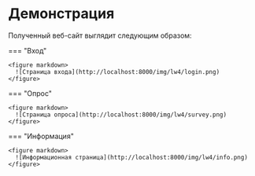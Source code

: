 # Демонстрация

Полученный веб-сайт выглядит следующим образом:

=== "Вход"

    <figure markdown>
      ![Страница входа](http://localhost:8000/img/lw4/login.png)
    </figure>

=== "Опрос"

    <figure markdown>
      ![Страница опроса](http://localhost:8000/img/lw4/survey.png)
    </figure>

=== "Информация"

    <figure markdown>
      ![Информационная страница](http://localhost:8000/img/lw4/info.png)
    </figure>